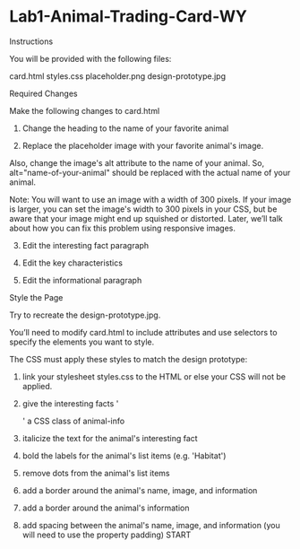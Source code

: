 # Lab1-Animal-Trading-Card-WY

Instructions

You will be provided with the following files:

card.html
styles.css
placeholder.png
design-prototype.jpg

Required Changes

Make the following changes to card.html

1. Change the heading to the name of your favorite animal

2. Replace the placeholder image with your favorite animal's image.

Also, change the image's alt attribute to the name of your animal. So, alt="name-of-your-animal" should be replaced with the actual name of your animal.

Note: You will want to use an image with a width of 300 pixels. If your image is larger, you can set the image's width to 300 pixels in your CSS, but be aware that your image might end up squished or distorted. Later, we’ll talk about how you can fix this problem using responsive images.

3. Edit the interesting fact paragraph

4. Edit the key characteristics

5. Edit the informational paragraph

Style the Page

Try to recreate the design-prototype.jpg.

You’ll need to modify card.html to include attributes and use selectors to specify the elements you want to style.

The CSS must apply these styles to match the design prototype:

1. link your stylesheet styles.css to the HTML or else your CSS will not be applied.

2. give the interesting facts '<div>' a CSS class of animal-info

3. italicize the text for the animal's interesting fact

4. bold the labels for the animal's list items (e.g. 'Habitat')

5. remove dots from the animal's list items

6. add a border around the animal's name, image, and information

7. add a border around the animal's information

8. add spacing between the animal's name, image, and information (you will need to use the property padding)
START
